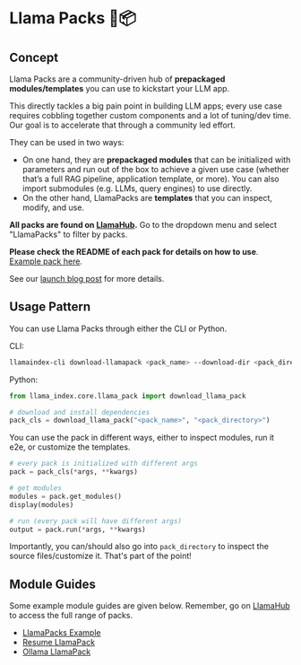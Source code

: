 # Llama Packs 🦙📦

## Concept

Llama Packs are a community-driven hub of **prepackaged modules/templates** you can use to kickstart your LLM app.

This directly tackles a big pain point in building LLM apps; every use case requires cobbling together custom components and a lot of tuning/dev time. Our goal is to accelerate that through a community led effort.

They can be used in two ways:

- On one hand, they are **prepackaged modules** that can be initialized with parameters and run out of the box to achieve a given use case (whether that’s a full RAG pipeline, application template, or more). You can also import submodules (e.g. LLMs, query engines) to use directly.
- On the other hand, LlamaPacks are **templates** that you can inspect, modify, and use.

**All packs are found on [LlamaHub](https://llamahub.ai/).** Go to the dropdown menu and select "LlamaPacks" to filter by packs.

**Please check the README of each pack for details on how to use**. [Example pack here](https://llamahub.ai/l/llama_packs-voyage_query_engine).

See our [launch blog post](https://blog.llamaindex.ai/introducing-llama-packs-e14f453b913a) for more details.

## Usage Pattern

You can use Llama Packs through either the CLI or Python.

CLI:

```bash
llamaindex-cli download-llamapack <pack_name> --download-dir <pack_directory>
```

Python:

```python
from llama_index.core.llama_pack import download_llama_pack

# download and install dependencies
pack_cls = download_llama_pack("<pack_name>", "<pack_directory>")
```

You can use the pack in different ways, either to inspect modules, run it e2e, or customize the templates.

```python
# every pack is initialized with different args
pack = pack_cls(*args, **kwargs)

# get modules
modules = pack.get_modules()
display(modules)

# run (every pack will have different args)
output = pack.run(*args, **kwargs)
```

Importantly, you can/should also go into `pack_directory` to inspect the source files/customize it. That's part of the point!

## Module Guides

Some example module guides are given below. Remember, go on [LlamaHub](https://llamahub.ai) to access the full range of packs.

- [LlamaPacks Example](/examples/llama_hub/llama_packs_example.ipynb)
- [Resume LlamaPack](/examples/llama_hub/llama_pack_resume.ipynb)
- [Ollama LlamaPack](/examples/llama_hub/llama_pack_ollama.ipynb)
